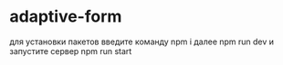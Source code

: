 # adaptive-form

для установки пакетов введите команду npm i
далее npm run dev
и запустите сервер npm run start
